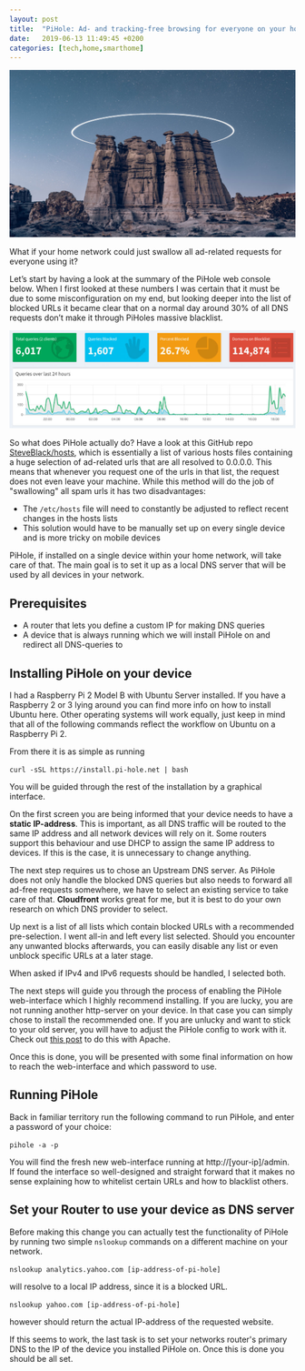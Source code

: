 ```yaml
---
layout: post
title:  "PiHole: Ad- and tracking-free browsing for everyone on your home network"
date:   2019-06-13 11:49:45 +0200
categories: [tech,home,smarthome]
---
```


![Hole in the sky](/assets/images/space_circle_hole.jpg)

What if your home network could just swallow all ad-related requests for everyone using it?

Let’s start by having a look at the summary of the PiHole web console below. When I first looked at these numbers I was certain that it must be due to some misconfiguration on my end, but looking deeper into the list of blocked URLs it became clear that on a normal day around 30% of all DNS requests don’t make it through PiHoles massive blacklist. 

![PiHole at work blocking ad related requests](/assets/images/pihole_stats.jpg)

So what does PiHole actually do? Have a look at this GitHub repo [SteveBlack/hosts](https://github.com/StevenBlack/hosts), which is essentially a list of various hosts files containing a huge selection of ad-related urls that are all resolved to 0.0.0.0. This means that whenever you request one of the urls in that list, the request does not even leave your machine. While this method will do the job of "swallowing" all spam urls it has two disadvantages:

* The `/etc/hosts` file will need to constantly be adjusted to reflect recent changes in the hosts lists
* This solution would have to be manually set up on every single device and is more tricky on mobile devices

PiHole, if installed on a single device within your home network, will take care of that. The main goal is to set it up as a local DNS server that will be used by all devices in your network.

## Prerequisites

* A router that lets you define a custom IP for making DNS queries
* A device that is always running which we will install PiHole on and redirect all DNS-queries to

## Installing PiHole on your device

I had a Raspberry Pi 2 Model B with Ubuntu Server installed. If you have a Raspberry 2 or 3 lying around you can find more info on how to install Ubuntu here. Other operating systems will work equally, just keep in mind that all of the following commands reflect the workflow on Ubuntu on a Raspberry Pi 2.

From there it is as simple as running

```curl -sSL https://install.pi-hole.net | bash```

You will be guided through the rest of the installation by a graphical interface.

On the first screen you are being informed that your device needs to have a **static IP-address**. This is important, as all DNS traffic will be routed to the same IP address and all network devices will rely on it. Some routers support this behaviour and use DHCP to assign the same IP address to devices. If this is the case, it is unnecessary to change anything. 

The next step requires us to chose an Upstream DNS server. As PiHole does not only handle the blocked DNS queries but also needs to forward all ad-free requests somewhere, we have to select an existing service to take care of that. **Cloudfront** works great for me, but it is best to do your own research on which DNS provider to select.

Up next is a list of all lists which contain blocked URLs with a recommended pre-selection. I went all-in and left every list selected. Should you encounter any unwanted blocks afterwards, you can easily disable any list or even unblock specific URLs at a later stage.

When asked if IPv4 and IPv6 requests should be handled, I selected both.

The next steps will guide you through the process of enabling the PiHole web-interface which I highly recommend installing. If you are lucky, you are not running another http-server on your device. In that case you can simply chose to install the recommended one. If you are unlucky and want to stick to your old server, you will have to adjust the PiHole config to work with it. Check out [this post](https://discourse.pi-hole.net/t/migrating-pi-hole-from-lighttpd-to-apache/152/18) to do this with Apache.

Once this is done, you will be presented with some final information on how to reach the web-interface and which password to use.

## Running PiHole

Back in familiar territory run the following command to run PiHole, and enter a password of your choice:

```pihole -a -p```

You will find the fresh new web-interface running at http://[your-ip]/admin. If found the interface so well-designed and straight forward that it makes no sense explaining how to whitelist certain URLs and how to blacklist others. 

## Set your Router to use your device as DNS server

Before making this change you can actually test the functionality of PiHole by running two simple `nslookup` commands on a different machine on your network.

```nslookup analytics.yahoo.com [ip-address-of-pi-hole]```

will resolve to a local IP address, since it is a blocked URL.

```nslookup yahoo.com [ip-address-of-pi-hole]```

however should return the actual IP-address of the requested website.

If this seems to work, the last task is to set your networks router's primary DNS to the IP of the device you installed PiHole on. Once this is done you should be all set.
